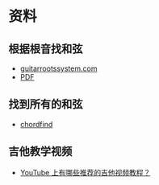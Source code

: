 # 资料

## 根据根音找和弦
- [guitarrootssystem.com](http://guitarrootssystem.com/)
- [PDF](http://guitarrootssystem.com/wp-content/uploads/2019/02/Guitar-System_file.pdf)

## 找到所有的和弦
- [chordfind](http://chordfind.com/)

## 吉他教学视频
- [YouTube 上有哪些推荐的吉他视频教程？](https://www.zhihu.com/question/21363262)

